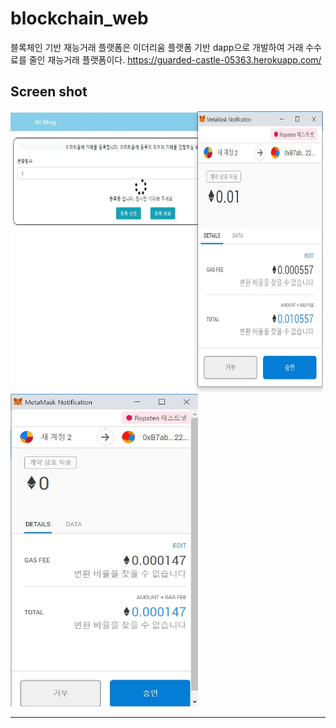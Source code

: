 # blockchain_web
블록체인 기반 재능거래 플랫폼은 이더리움 플랫폼 기반 dapp으로 개발하여 거래 수수료를 줄인 재능거래 플랫폼이다.
https://guarded-castle-05363.herokuapp.com/
## Screen shot
<img src="./img/blockchain_project.jpg" width="500px" height="450px" title="스크린 샷" alt="Screenshot"></img><br/>
<img src="./img/후기 등록 메타마스크 창.jpg" width="300px" height="500px" title="후기 등록 메타마스크 창" alt="Screenshot"></img>

-------------
